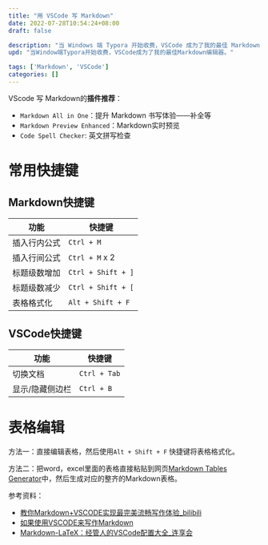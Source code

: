 ```yaml
---
title: "用 VSCode 写 Markdown"
date: 2022-07-28T10:54:24+08:00
draft: false

description: "当 Windows 端 Typora 开始收费，VSCode 成为了我的最佳 Markdown 编辑器。"
upd: "当Window端Typora开始收费，VSCode成为了我的最佳Markdown编辑器。"

tags: ['Markdown', 'VSCode']
categories: []
---
```


<!--more-->

VScode 写 Markdown的**插件推荐**：
- `Markdown All in One`：提升 Markdown 书写体验——补全等
- `Markdown Preview Enhanced`：Markdown实时预览
- `Code Spell Checker`: 英文拼写检查

# 常用快捷键

## Markdown快捷键

| 功能         | 快捷键             |
| ------------ | ------------------ |
| 插入行内公式 | `Ctrl + M`         |
| 插入行间公式 | `Ctrl + M` x 2     |
| 标题级数增加 | `Ctrl + Shift + ]` |
| 标题级数减少 | `Ctrl + Shift + [` |
| 表格格式化   | `Alt + Shift + F`  |

## VSCode快捷键

| 功能            | 快捷键       |
| --------------- | ------------ |
| 切换文档        | `Ctrl + Tab` |
| 显示/隐藏侧边栏 | `Ctrl + B`   |


# 表格编辑

方法一：直接编辑表格，然后使用`Alt + Shift + F` 快捷键将表格格式化。

方法二：把word，excel里面的表格直接粘贴到网页[Markdown Tables Generator](https://www.tablesgenerator.com/markdown_tables)中，然后生成对应的整齐的Markdown表格。

参考资料：
- [教你Markdown+VSCODE实现最完美流畅写作体验_bilibili](https://www.bilibili.com/video/BV1si4y1472o)
- [如果使用VSCODE来写作Markdown](https://www.limfx.pro/ReadArticle/57/yi-zhong-xie-zuo-de-xin-fang-fa)
- [Markdown-LaTeX：经管人的VSCode配置大全_连享会](https://mp.weixin.qq.com/s/NDcsUCGeUapw5OhB7lTabg)


